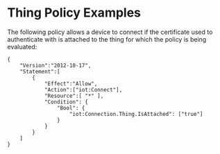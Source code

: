 # Thing Policy Examples<a name="thing-policy-examples"></a>

The following policy allows a device to connect if the certificate used to authenticate with is attached to the thing for which the policy is being evaluated:

```
{  
    "Version":"2012-10-17",
    "Statement":[
        {  
            "Effect":"Allow",
            "Action":["iot:Connect"],
            "Resource":[ "*" ],
            "Condition": {
                "Bool": {
                    "iot:Connection.Thing.IsAttached": ["true"]
                }
            }
        }
    ]
}
```